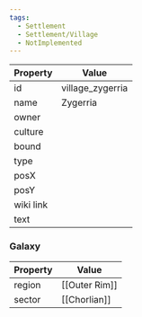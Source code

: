 ```yaml
---
tags:
  - Settlement
  - Settlement/Village
  - NotImplemented
---
```


| Property  | Value            |
| --------- | ---------------- |
| id        | village_zygerria |
| name      | Zygerria         |
| owner     |                  |
| culture   |                  |
| bound     |                  |
| type      |                  |
| posX      |                  |
| posY      |                  |
| wiki link |                  |
| text      |                  |

### Galaxy
| Property | Value         |
| -------- | ------------- |
| region   | [[Outer Rim]] |
| sector   | [[Chorlian]]  |
